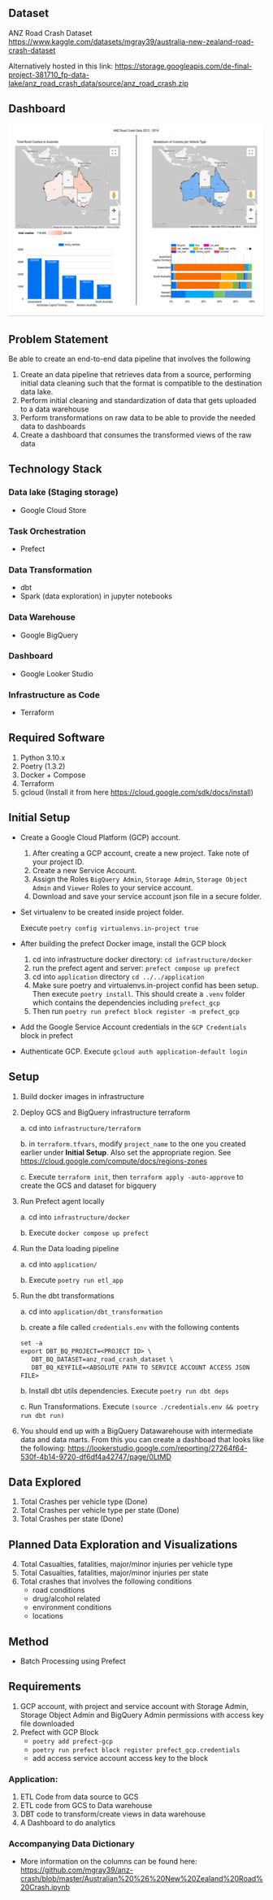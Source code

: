 ## __Dataset__
ANZ Road Crash Dataset
https://www.kaggle.com/datasets/mgray39/australia-new-zealand-road-crash-dataset

Alternatively hosted in this link: https://storage.googleapis.com/de-final-project-381710_fp-data-lake/anz_road_crash_data/source/anz_road_crash.zip

## __Dashboard__
[![Final Dashboard Output](./dashboard.png)](https://lookerstudio.google.com/reporting/27264f64-530f-4b14-9720-df6df4a42747/page/0LtMD)

## __Problem Statement__
Be able to create an end-to-end data pipeline that involves the following
1. Create an data pipeline that retrieves data from a source, performing initial data cleaning such that the format is compatible to the destination data lake.
2. Perform initial cleaning and standardization of data that gets uploaded to a data warehouse
3. Perform transformations on raw data to be able to provide the needed data to dashboards
4. Create a dashboard that consumes the transformed views of the raw data

## __Technology Stack__

### Data lake (Staging storage)
* Google Cloud Store

### Task Orchestration
* Prefect

### Data Transformation
* dbt
* Spark (data exploration) in jupyter notebooks

### Data Warehouse
* Google BigQuery

### Dashboard
* Google Looker Studio

### Infrastructure as Code
* Terraform

## __Required Software__
1. Python 3.10.x
2. Poetry (1.3.2)
3. Docker + Compose
4. Terraform
5. gcloud (Install it from here https://cloud.google.com/sdk/docs/install)

## __Initial Setup__
* Create a Google Cloud Platform (GCP) account.
    1. After creating a GCP account, create a new project. Take note of your project ID.
    2. Create a new Service Account.
    3. Assign the Roles `BigQuery Admin`, `Storage Admin`, `Storage Object Admin` and `Viewer` Roles to your service account.
    3. Download and save your service account json file in a secure folder.

* Set virtualenv to be created inside project folder.

    Execute `poetry config virtualenvs.in-project true`

* After building the prefect Docker image, install the GCP block

    1. cd into infrastructure docker directory: `cd infrastructure/docker`
    2. run the prefect agent and server: `prefect compose up prefect`
    3. cd into `application` directory `cd ../../application`
    4. Make sure poetry and virtualenvs.in-project confid has been setup. Then execute `poetry install`. This should create a `.venv` folder which contains the dependencies including `prefect_gcp`
    5. Then run `poetry run prefect block register -m prefect_gcp`

* Add the Google Service Account credentials in the `GCP Credentials` block in prefect

* Authenticate GCP. Execute `gcloud auth application-default login`


## __Setup__
1. Build docker images in infrastructure
2. Deploy GCS and BigQuery infrastructure terraform

    a. cd into `infrastructure/terraform`

    b. in `terraform.tfvars`, modify `project_name` to the one you created earlier under __Initial Setup__. Also set the appropriate region. See https://cloud.google.com/compute/docs/regions-zones

    c. Execute `terraform init`, then `terraform apply -auto-approve` to create the GCS and dataset for bigquery

3. Run Prefect agent locally

    a. cd into `infrastructure/docker`

    b. Execute `docker compose up prefect`

4. Run the Data loading pipeline

    a. cd into `application/`

    b. Execute `poetry run etl_app`

5. Run the dbt transformations

    a. cd into `application/dbt_transformation`

    b. create a file called `credentials.env` with the following contents
    ```
    set -a
    export DBT_BQ_PROJECT=<PROJECT ID> \
       DBT_BQ_DATASET=anz_road_crash_dataset \
       DBT_BQ_KEYFILE=<ABSOLUTE PATH TO SERVICE ACCOUNT ACCESS JSON FILE>
    ```

    b. Install dbt utils dependencies. Execute `poetry run dbt deps`

    c. Run Transformations. Execute `(source ./credentials.env && poetry run dbt run)`

6. You should end up with a BigQuery Datawarehouse with intermediate data and data marts. From this you can create a dashboad that looks like the following:
https://lookerstudio.google.com/reporting/27264f64-530f-4b14-9720-df6df4a42747/page/0LtMD

## __Data Explored__
1. Total Crashes per vehicle type (Done)
2. Total Crashes per vehicle type per state (Done)
3. Total Crashes per state (Done)

## Planned Data Exploration and Visualizations
4. Total Casualties, fatalities, major/minor injuries per vehicle type
5. Total Casualties, fatalities, major/minor injuries per state
6. Total crashes that involves the following conditions
    * road conditions
    * drug/alcohol related
    * environment conditions
    * locations

## Method
* Batch Processing using Prefect

## Requirements
1. GCP account, with project and service account with Storage Admin, Storage Object Admin and BigQuery Admin permissions with access key file downloaded
2. Prefect with GCP Block
    * `poetry add prefect-gcp`
    * `poetry run prefect block register prefect_gcp.credentials`
    * add access service account access key to the block

### Application:
1. ETL Code from data source to GCS
2. ETL code from GCS to Data warehouse
3. DBT code to transform/create views in data warehouse
4. A Dashboard to do analytics

### Accompanying Data Dictionary
* More information on the columns can be found here: https://github.com/mgray39/anz-crash/blob/master/Australian%20%26%20New%20Zealand%20Road%20Crash.ipynb

